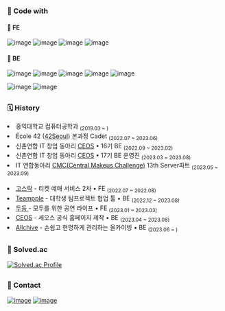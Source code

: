 
### 🚀 Code with

#### 📌 FE
  ![image](https://img.shields.io/badge/TypeScript-007ACC?style=flat-square&logo=typescript&logoColor=white)
  ![image](https://img.shields.io/badge/React-20232A?style=flat-square&logo=react&logoColor=61DAFB)
  ![image](https://img.shields.io/badge/React%20Query-FF4154?style=flat-square&logo=React%20Query&logoColor=white)
  ![image](https://img.shields.io/badge/Storybook-FF4785?style=flat-square&logo=Storybook&logoColor=white)
  <br>
  
#### 📌 BE
  ![image](https://img.shields.io/badge/Spring-6DB33F?style=flat-squaree&logo=spring&logoColor=white)
  ![image](https://img.shields.io/badge/Spring_Boot-F2F4F9?style=flat-square&logo=spring-boot)
  ![image](https://img.shields.io/badge/MySQL-005C84?style=flat-square&logo=mysql&logoColor=white)
  ![image](https://img.shields.io/badge/Redis-DC382D?style=flat-square&logo=Redis&logoColor=white)
  ![image](https://img.shields.io/badge/django-118414?style=flat-square&logo=django&logoColor=white)
  <br>
  
  ![image](https://img.shields.io/badge/Docker-2CA5E0?style=flat-square&logo=docker&logoColor=white)
  ![image](https://img.shields.io/badge/AWS-%23FF9900.svg?style=flat-square&logo=amazon-aws&logoColor=white)

<h2></h2>

### 🗓 History

  <li> 홍익대학교 컴퓨터공학과 <sub>(2019.03 ~ )</sub></li>
  <li> École 42 (<a href="https://42seoul.kr/seoul42/main/view">42Seoul</a>) 본과정 Cadet <sub>(2022.07 ~ 2023.06)</sub></li>
  <li> 신촌연합 IT 창업 동아리 <a href="https://github.com/CEOS16th-VOTE/django-vote-16th">CEOS</a> • 16기 BE <sub>(2022.09 ~ 2023.02)</sub></li>
  <li> 신촌연합 IT 창업 동아리 <a href="https://github.com/CEOS-Developers">CEOS</a> • 17기 BE 운영진 <sub>(2023.03 ~ 2023.08)</sub></li>
  <li> IT 연합동아리 <a href="https://github.com/Central-MakeUs">CMC(Central Makeus Challenge)</a> 13th Server파트 <sub>(2023.05 ~ 2023.09)</sub></li>
  <br>

  <li> <a href="https://github.com/Gosrock/Ticket-Front-22th">고스락</a> -  티켓 예매 서비스 2차 • FE <sub> (2022.07 ~ 2022.08)</sub></li>
  <li> <a href="https://github.com/teampuls/Teamplus-Backend">Teampple</a> - 대학생 팀프로젝트 협업 툴 • BE <sub>(2022.12 ~ 2023.08)</sub></li>
  <li> <a href="https://github.com/Gosrock/DuDoong-Front"> 두둥 </a> - 모두를 위한 공연 라이프 • FE <sub>(2023.01 ~ 2023.03)</sub></li>
  <li> <a href="https://github.com/CEOS-Developers/CEOS-BE">CEOS</a> - 세오스 공식 홈페이지 제작 • BE <sub>(2023.04 ~ 2023.08)</sub></li>
  <li> <a href="https://github.com/Central-MakeUs/AllChive_Server">Allchive</a> - 손쉽고 현명하게 관리하는 올카이빙 • BE <sub>(2023.06 ~ )</sub></li>

<h2></h2>

### 🏅 Solved.ac
  [![Solved.ac Profile](http://mazassumnida.wtf/api/v2/generate_badge?boj=wjdtkdgns329)](https://solved.ac/wjdtkdgns329)
  
<h2></h2>  
  
###  📩 Contact 
  <a href="https://github.com/wjdtkdgns">![image](https://img.shields.io/badge/GitHub-100000?style=flat-square&logo=github&logoColor=white)</a>
  <a href="https://wtg1026.tistory.com/">![image](https://img.shields.io/badge/Tistory-184D66?style=flat-square&logo=Telegraph&logoColor=white)</a>
